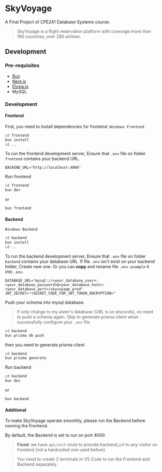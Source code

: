 # SkyVoyage
A Final Project of CPE241 Database Systems course.
> SkyVoyage is a flight reservation platform with coverage more than 190 countries, over 280 airlines.
## Development
### Pre-requisites
- [Bun](https://bun.sh/)
- [Next.js](https://nextjs.org)
- [Elysia.js](https://elysiajs.com)
- MySQL
### Development

#### Frontend
First, you need to install dependencies for frontend.
`Windows Frontend`
```bash
cd frontend
bun install
cd ..
```
To run the frontend development server, Ensure that `.env` file on folder `frontend` contains your backend URL.
```env
BACKEND_URL="http://localhost:4000"
```

Run frontend
```bash
cd frontend
bun dev
```
or

```bash
bun frontend
```

#### Backend
`Windows Backend`
```bash
cd backend
bun install
cd ..
```
To run the backend development server, Ensure that `.env` file on folder `backend` contains your database URL.
If file `.env` isn't exist on your backend folder, Create new one.
Or you can **copy** and rename file `.env.example` it into `.env`.
```env
DATABASE_URL="mysql://<your_database_user>:<your_database_password>@<your_database_host>:<your_database_port>/skyvoyage_prod"
JWT_SECRET="<SECRET_CODE_FOR_JWT_TOKEN_ENCRYPTION>"
```
Push your schema into mysql database. 
> If only change to my aiven's database (URL is on discords), no need to push a schema again.
> Skip to generate prisma client when successfully configure your `.env` file.
```bash
cd backend
bun prisma db push
```

then you need to generate prisma client
```bash
cd backend
bun prisma generate
```

Run backend

```bash
cd backend
bun dev
```
or

```bash
bun backend
```

#### Additional
To make SkyVoyage operate smoothly, please run the Backend before running the Frontend. 

By default, the Backend is set to run on port 4000.

> **Fixed:** we have `api/init` route to provide backend_url to any visitor on frontend (not a hardcoded one used before).

> You need to create 2 terminals in VS Code to run the Frontend and Backend separately.